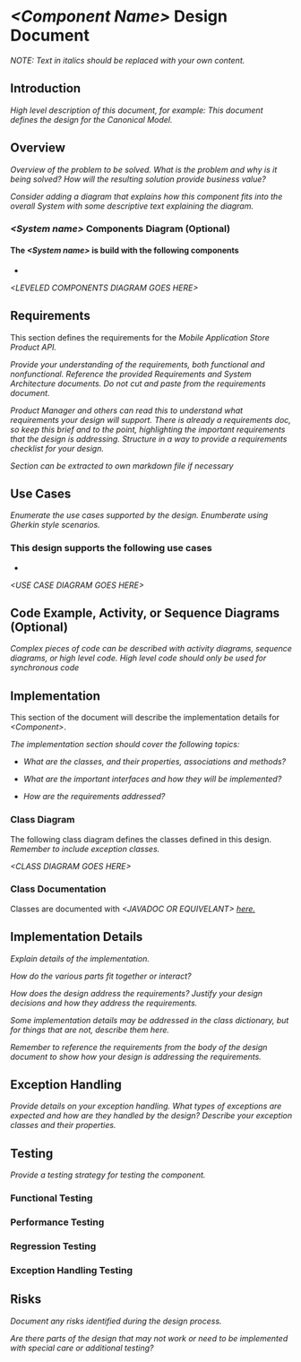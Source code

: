 # *\<Component Name>* Design Document
*NOTE: Text in italics should be replaced with your own content.*

## Introduction

*High level description of this document, for example: This document defines the design for the Canonical Model.*

## Overview

*Overview of the problem to be solved. What is the problem and why is it being solved? How will the resulting solution provide business value?*

*Consider adding a diagram that explains how this component fits into the overall System with some descriptive text explaining the diagram.*

### *\<System name>* Components Diagram (Optional)
#### The *\<System name>* is build with the following components
* 


*\<LEVELED COMPONENTS DIAGRAM GOES HERE>*

## Requirements
This section defines the requirements for the *Mobile Application Store Product API.*

*Provide your understanding of the requirements, both functional and nonfunctional. Reference the provided Requirements and System Architecture documents. Do not cut and paste from the requirements document.*

*Product Manager and others can read this to understand what requirements your design will support. There is already a requirements doc, so keep this brief and to the point, highlighting the important requirements that the design is addressing. Structure in a way to provide a requirements checklist for your design.*

*Section can be extracted to own markdown file if necessary*

## Use Cases

*Enumerate the use cases supported by the design. Enumberate using Gherkin style scenarios.* 
### This design supports the following use cases
* 

*\<USE CASE DIAGRAM GOES HERE>*

## Code Example, Activity, or Sequence Diagrams (Optional)
*Complex pieces of code can be described with activity diagrams, sequence diagrams, or high level code. High level code should only be used for synchronous code*

## Implementation

This section of the document will describe the implementation details for *\<Component>*. 

*The implementation section should cover the following topics:*
* _What are the classes, and their properties, associations and methods?_

* _What are the important interfaces and how they will be implemented?_

* _How are the requirements addressed?_

### Class Diagram

The following class diagram defines the classes defined in this design. *Remember to include exception classes.*

*\<CLASS DIAGRAM GOES HERE>*

### Class Documentation

Classes are documented with *\<JAVADOC OR EQUIVELANT>* *[here.]()*


## Implementation Details

*Explain details of the implementation.*

*How do the various parts fit together or interact?*

*How does the design address the requirements? Justify your design decisions and how they address the requirements.*

*Some implementation details may be addressed in the class dictionary, but for things that are not, describe them here.*

*Remember to reference the requirements from the body of the design document to show how your design is addressing the requirements.*

## Exception Handling

*Provide details on your exception handling. What types of exceptions are expected and how are they handled by the design? Describe your exception classes and their properties.*

## Testing

*Provide a testing strategy for testing the component.*

### Functional Testing

### Performance Testing

### Regression Testing

### Exception Handling Testing

## Risks

*Document any risks identified during the design process.*

*Are there parts of the design that may not work or need to be implemented with special care or additional testing?*

​